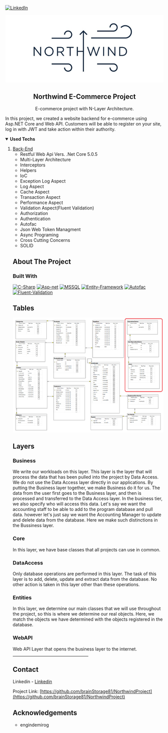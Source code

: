 [![LinkedIn][linkedin-shield]][linkedin-url]

<p align="center">
  <a href="https://github.com/brainStorage81/NorthwindProject">
    <img src="https://github.com/brainStorage81/NorthwindProject/blob/42139e3fa65706b1a84dee6451a0e85f35be116e/northwind.jpg">
  </a>
  <h2 align="center">Northwind E-Commerce Project</h2>
  <p align="center">
    E-commerce project with N-Layer Architecture.    
  </p>
</p>
    <p> In this project, we created a website backend for e-commerce using Asp.NET Core and Web API. Customers will be able to register on your site, log in with JWT and take action within their authority.
    </p>

<details open="open">
  <summary><strong>Used Techs</strong></summary>
  <ol>
    <li>
      <a href=" https://github.com/brainStorage81/NorthwindProject">Back-End</a>
	</br>
      <ul>
        <li>Restful Web Api Vers. .Net Core 5.0.5</li>
      </ul>
      <ul>
        <li>Multi-Layer Architecture</li>
      </ul>
      <ul>
        <li>Interceptors</li>
      </ul>
	    <ul>
        <li>Helpers</li>
      </ul>
	      <ul>
        <li>IoC</li>
      </ul>
      <ul>
       <li>Exception Log Aspect</li>
      </ul>
      <ul>
        <li>Log Aspect</li>
      </ul>
      <ul>
        <li>Cache Aspect</li>
      </ul>
      <ul>
        <li>Transaction Aspect</li>
      </ul>
      <ul>
        <li>Performance Aspect</li>
      </ul>
      <ul>
        <li>Validation Aspect(Fluent Validation)</li>
      </ul>
      <ul>
        <li>Authorization</li>
      </ul>
      <ul>
        <li>Authentication</li>
      </ul>
      <ul>
        <li>Autofac</li>
      </ul>
      <ul>
        <li>Json Web Token Managment</li>
      </ul>
      <ul>
        <li>Async Programing</li>
      </ul>
      <ul>
        <li>Cross Cutting Concerns</li>
      </ul>
      <ul>
        <li>SOLID</li>
      </ul>      
   
## About The Project

### Built With

[![C-Sharp](https://img.shields.io/badge/C%23-239120?style=for-the-badge&logo=c-sharp&logoColor=white)](https://docs.microsoft.com/en-us/dotnet/csharp/)
[![Asp-net](https://img.shields.io/badge/ASP.NET-5C2D91?style=for-the-badge&logo=.net&logoColor=white)](https://dotnet.microsoft.com/apps/aspnet)
[![MSSQL](https://img.shields.io/badge/MSSQL-004880?style=for-the-badge&logo=microsoft-sql-server&logoColor=white)](https://www.microsoft.com/en-us/sql-server/sql-server-2019?rtc=2)
[![Entity-Framework](https://img.shields.io/badge/Entity%20Framework-004880?style=for-the-badge&logo=nuget&logoColor=white)](https://docs.microsoft.com/en-us/ef/)
[![Autofac](https://img.shields.io/badge/Autofac-004880?style=for-the-badge&logo=nuget&logoColor=white)](https://autofac.org/)
[![Fluent-Validation](https://img.shields.io/badge/Fluent%20Validation-004880?style=for-the-badge&logo=nuget&logoColor=white)](https://fluentvalidation.net/)
</br>

## Tables

<img src="https://github.com/brainStorage81/NorthwindProject/blob/572453b47ed51b6f99069fdc97afa9fb72123426/Database_Diagram.png">
  </a>

## Layers

### Business

We write our workloads on this layer. This layer is the layer that will process the data that has been pulled into the project by Data Access. We do not use the Data Access layer directly in our applications. By putting the Business layer together, we make Business do it for us. The data from the user first goes to the Business layer, and then is processed and transferred to the Data Access layer. In the business tier, we also specify who will access this data. Let's say we want the accounting staff to be able to add to the program database and pull data. however let's just say we want the Accounting Manager to update and delete data from the database. Here we make such distinctions in the Bussiness layer.

### Core

In this layer, we have base classes that all projects can use in common.

### DataAccess

Only database operations are performed in this layer. The task of this layer is to add, delete, update and extract data from the database. No other action is taken in this layer other than these operations.

### Entities

In this layer, we determine our main classes that we will use throughout the project, so this is where we determine our real objects. Here, we match the objects we have determined with the objects registered in the database.

### WebAPI

Web API Layer that opens the business layer to the internet.

<hr size="6" width="50%" align="left" color="green">

## Contact

Linkedin - [Linkedin](https://www.linkedin.com/in/abdullah-bayram-731171101)

Project Link: [https://github.com/brainStorage81/NorthwindProject](https://github.com/brainStorage81/NorthwindProject)

## Acknowledgements

- engindemirog

[linkedin-shield]: https://img.shields.io/badge/-LinkedIn-black.svg?style=for-the-badge&logo=linkedin&colorB=555
[linkedin-url]: https://www.linkedin.com/in/abdullah-bayram-731171101
